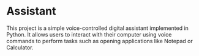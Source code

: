 # Assistant
This project is a simple voice-controlled digital assistant implemented in Python. It allows users to interact with their computer using voice commands to perform tasks such as opening applications like Notepad or Calculator.
